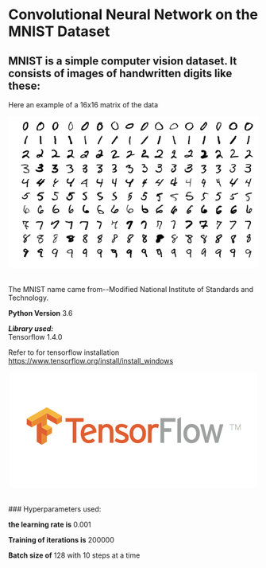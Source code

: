 # Convolutional Neural Network on the MNIST Dataset
## MNIST is a simple computer vision dataset. It consists of images of handwritten digits like these:
Here an example of a  16x16 matrix of the data
<p align="center">
  <img src= https://github.com/samiarja/CNN-with-TensorFlow-on-MNIST/blob/master/MnistExamples.png />
</p>
<br>
The MNIST name came from--Modified National Institute of Standards and Technology.
<br>

**Python Version** 3.6
<br>

***Library used:***
<br>
Tensorflow 1.4.0
<br>

Refer to for tensorflow installation https://www.tensorflow.org/install/install_windows
<br>
<p align="center">
  <img src= https://github.com/samiarja/CNN-with-TensorFlow-on-MNIST/blob/master/tf.png />
</p>
<br>
### Hyperparameters used:
<br>

**the learning rate is** 0.001
<br>

**Training of iterations is** 200000
<br>

**Batch size of** 128 with 10 steps at a time
<br>
